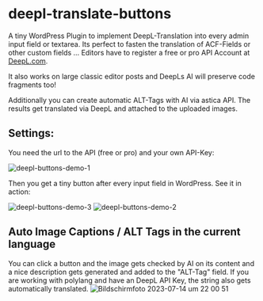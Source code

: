 # deepl-translate-buttons
A tiny WordPress Plugin to implement DeepL-Translation into every admin input field or textarea. 
Its perfect to fasten the translation of ACF-Fields or other custom fields …
Editors have to register a free or pro API Account at [DeepL.com](https://www.deepl.com/en/pro-api).

It also works on large classic editor posts and DeepLs AI will preserve code fragments too!

Additionally you can create automatic ALT-Tags with AI via astica API. The results get translated via DeepL and attached to the uploaded images.

## Settings:
You need the url to the API (free or pro) and your own API-Key:

![deepl-buttons-demo-1](https://user-images.githubusercontent.com/2411246/174667585-6494d6ec-b0a1-4cff-994c-482bdb3e095a.png)


Then you get a tiny button after every input field in WordPress. See it in action:

![deepl-buttons-demo-3](https://user-images.githubusercontent.com/2411246/174667467-a2bd1c44-f565-4653-b4c1-5c093ce8cea1.png)
![deepl-buttons-demo-2](https://user-images.githubusercontent.com/2411246/174667463-ffecf041-33e3-435c-a1b1-1dd6a65ab924.png)

## Auto Image Captions / ALT Tags in the current language
You can click a button and the image gets checked by AI on its content and a nice description gets generated and added to the "ALT-Tag" field. If you are working with polylang and have an DeepL API Key, the string also gets automatically translated.
![Bildschirmfoto 2023-07-14 um 22 00 51](https://github.com/mountbatt/deepl-translate-buttons/assets/2411246/982aa4bb-fb8c-4220-9dce-619a4e3a004e)
